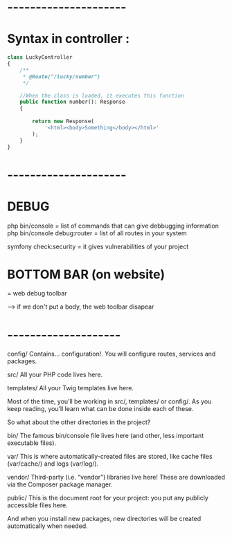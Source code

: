 # ---------------------
# Syntax in controller :
```php
class LuckyController
{
    /**
     * @Route("/lucky/number")
     */

    //When the class is loaded, it executes this function
    public function number(): Response
    {
        
        return new Response(
            '<html><body>Something</body></html>'
        );
    }
}
```
# ---------------------
# DEBUG
php bin/console = list of commands that can give debbugging information
php bin/console debug:router = list of all routes in your system

symfony check:security = it gives vulnerabilities of your project

# BOTTOM BAR (on website)
= web debug toolbar

--> if we don't put a body, the web toolbar disapear

# --------------------

config/ 
    Contains… configuration!. You will configure routes, services and packages. 
    
src/ 
    All your PHP code lives here. 
    
templates/ 
    All your Twig templates live here. 

Most of the time, you’ll be working in src/, templates/ or config/. As you keep reading, you’ll learn what can be done inside each of these. 

So what about the other directories in the project? 

bin/ 
    The famous bin/console file lives here (and other, less important executable files). 
    
var/ 
    This is where automatically-created files are stored, like cache files (var/cache/) and logs (var/log/). 
    
vendor/ 
    Third-party (i.e. “vendor”) libraries live here! These are downloaded via the Composer package manager. 
    
public/ 
    This is the document root for your project: you put any publicly accessible files here. 
    

And when you install new packages, new directories will be created automatically when needed.
